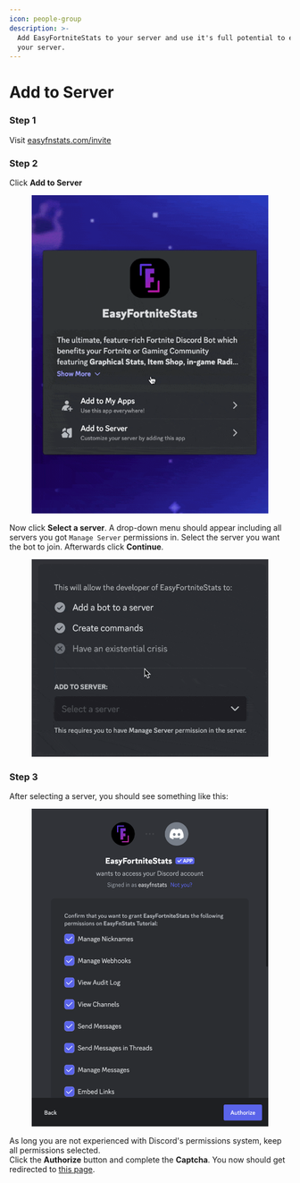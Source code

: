 ```yaml
---
icon: people-group
description: >-
  Add EasyFortniteStats to your server and use it's full potential to enhance
  your server.
---
```


# Add to Server

### Step 1

Visit [easyfnstats.com/invite](https://easyfnstats.com/invite)

### Step 2

Click **Add to Server**

<figure><img src="../../.gitbook/assets/invite-server.gif" alt=""><figcaption></figcaption></figure>

Now click **Select a server**. A drop-down menu should appear including all servers you got `Manage Server` permissions in. Select the server you want the bot to join. Afterwards click **Continue**.

<figure><img src="../../.gitbook/assets/invite-server-select.gif" alt=""><figcaption></figcaption></figure>



### Step 3

After selecting a server, you should see something like this:

<figure><img src="../../.gitbook/assets/invite-server-permissions.png" alt=""><figcaption></figcaption></figure>

As long you are not experienced with Discord's permissions system, keep all permissions selected.\
Click the **Authorize** button and complete the **Captcha**. You now should get redirected to [this page](https://docs.easyfnstats.com/invite).
